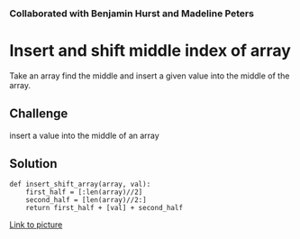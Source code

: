 ### Collaborated with Benjamin Hurst and Madeline Peters 

# Insert and shift middle index of array
Take an array find the middle and insert a given value into the middle of the array.

## Challenge
insert a value into the middle of an array 

## Solution
```
def insert_shift_array(array, val):
    first_half = [:len(array)//2]
    second_half = [len(array)//2:]
    return first_half + [val] + second_half
```

[Link to picture](https://github.com/codyjgreen/data_structures_and_algorithms/blob/array_shift/assets/shift_array.jpg)
